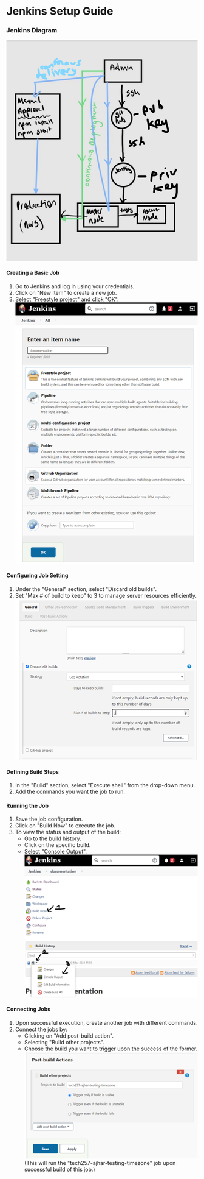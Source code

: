 # Jenkins Setup Guide
### Jenkins Diagram
![alt text](img/image-5.png)
#### Creating a Basic Job

1. Go to Jenkins and log in using your credentials.
2. Click on "New Item" to create a new job.
3. Select "Freestyle project" and click "OK".
   ![alt text](img/image.png)

#### Configuring Job Setting

1. Under the "General" section, select "Discard old builds".
2. Set "Max # of build to keep" to 3 to manage server resources efficiently.
   ![alt text](img/image-1.png)

#### Defining Build Steps

1. In the "Build" section, select "Execute shell" from the drop-down menu.
2. Add the commands you want the job to run.

#### Running the Job

1. Save the job configuration.
2. Click on "Build Now" to execute the job.
3. To view the status and output of the build:
   - Go to the build history.
   - Click on the specific build.
   - Select "Console Output".
  ![alt text](img/image-2.png)

#### Connecting Jobs

1. Upon successful execution, create another job with different commands.
2. Connect the jobs by:
   - Clicking on "Add post-build action".
   - Selecting "Build other projects".
   - Choose the build you want to trigger upon the success of the former.
![alt text](img/image-3.png)
(This will run the "tech257-ajhar-testing-timezone" job upon successful build of this job.)
